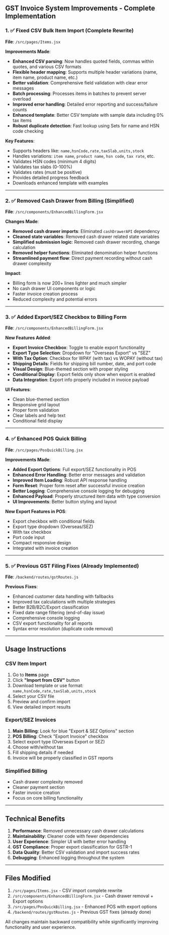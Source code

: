 ## GST Invoice System Improvements - Complete Implementation

### 1. ✅ Fixed CSV Bulk Item Import (Complete Rewrite)

**File**: `/src/pages/Items.jsx`

**Improvements Made**:
- **Enhanced CSV parsing**: Now handles quoted fields, commas within quotes, and various CSV formats
- **Flexible header mapping**: Supports multiple header variations (name, item name, product name, etc.)
- **Better validation**: Comprehensive field validation with clear error messages
- **Batch processing**: Processes items in batches to prevent server overload
- **Improved error handling**: Detailed error reporting and success/failure counts
- **Enhanced template**: Better CSV template with sample data including 0% tax items
- **Robust duplicate detection**: Fast lookup using Sets for name and HSN code checking

**Key Features**:
- Supports headers like: `name,hsnCode,rate,taxSlab,units,stock`
- Handles variations: `item name`, `product name`, `hsn code`, `tax rate`, etc.
- Validates HSN codes (minimum 4 digits)
- Validates tax slabs (0-100%)
- Validates rates (must be positive)
- Provides detailed progress feedback
- Downloads enhanced template with examples

---

### 2. ✅ Removed Cash Drawer from Billing (Simplified)

**File**: `/src/components/EnhancedBillingForm.jsx`

**Changes Made**:
- **Removed cash drawer imports**: Eliminated `cashDrawerAPI` dependency
- **Cleaned state variables**: Removed cash drawer related state variables
- **Simplified submission logic**: Removed cash drawer recording, change calculation
- **Removed helper functions**: Eliminated denomination helper functions
- **Streamlined payment flow**: Direct payment recording without cash drawer complexity

**Impact**: 
- Billing form is now 200+ lines lighter and much simpler
- No cash drawer UI components or logic
- Faster invoice creation process
- Reduced complexity and potential errors

---

### 3. ✅ Added Export/SEZ Checkbox to Billing Form

**File**: `/src/components/EnhancedBillingForm.jsx`

**New Features Added**:
- **Export Invoice Checkbox**: Toggle to enable export functionality
- **Export Type Selection**: Dropdown for "Overseas Export" vs "SEZ"
- **With Tax Option**: Checkbox for WPAY (with tax) vs WOPAY (without tax)
- **Shipping Details**: Fields for shipping bill number, date, and port code
- **Visual Design**: Blue-themed section with proper styling
- **Conditional Display**: Export fields only show when export is enabled
- **Data Integration**: Export info properly included in invoice payload

**UI Features**:
- Clean blue-themed section
- Responsive grid layout
- Proper form validation
- Clear labels and help text
- Conditional field display

---

### 4. ✅ Enhanced POS Quick Billing

**File**: `/src/pages/PosQuickBilling.jsx`

**Improvements Made**:
- **Added Export Options**: Full export/SEZ functionality in POS
- **Enhanced Error Handling**: Better error messages and validation
- **Improved Item Loading**: Robust API response handling
- **Form Reset**: Proper form reset after successful invoice creation
- **Better Logging**: Comprehensive console logging for debugging
- **Enhanced Payload**: Properly structured item data with type conversion
- **UI Improvements**: Better button styling and layout

**New Export Features in POS**:
- Export checkbox with conditional fields
- Export type dropdown (Overseas/SEZ)
- With tax checkbox
- Port code input
- Compact responsive design
- Integrated with invoice creation

---

### 5. ✅ Previous GST Filing Fixes (Already Implemented)

**File**: `/backend/routes/gstRoutes.js`

**Previous Fixes**:
- Enhanced customer data handling with fallbacks
- Improved tax calculations with multiple strategies
- Better B2B/B2C/Export classification
- Fixed date range filtering (end-of-day issue)
- Comprehensive console logging
- CSV export functionality for all reports
- Syntax error resolution (duplicate code removal)

---

## Usage Instructions

### CSV Item Import
1. Go to **Items** page
2. Click **"Import from CSV"** button
3. Download template or use format: `name,hsnCode,rate,taxSlab,units,stock`
4. Select your CSV file
5. Preview and confirm import
6. View detailed import results

### Export/SEZ Invoices
1. **Main Billing**: Look for blue "Export & SEZ Options" section
2. **POS Billing**: Check "Export Invoice" checkbox
3. Select export type (Overseas Export or SEZ)
4. Choose with/without tax
5. Fill shipping details if needed
6. Invoice will be properly classified in GST reports

### Simplified Billing
- Cash drawer complexity removed
- Cleaner payment section
- Faster invoice creation
- Focus on core billing functionality

---

## Technical Benefits

1. **Performance**: Removed unnecessary cash drawer calculations
2. **Maintainability**: Cleaner code with fewer dependencies
3. **User Experience**: Simpler UI with better error handling
4. **GST Compliance**: Proper export classification for GSTR-1
5. **Data Quality**: Better CSV validation and import success rates
6. **Debugging**: Enhanced logging throughout the system

---

## Files Modified

1. `/src/pages/Items.jsx` - CSV import complete rewrite
2. `/src/components/EnhancedBillingForm.jsx` - Cash drawer removal + Export options
3. `/src/pages/PosQuickBilling.jsx` - Enhanced POS with export options
4. `/backend/routes/gstRoutes.js` - Previous GST fixes (already done)

All changes maintain backward compatibility while significantly improving functionality and user experience.
